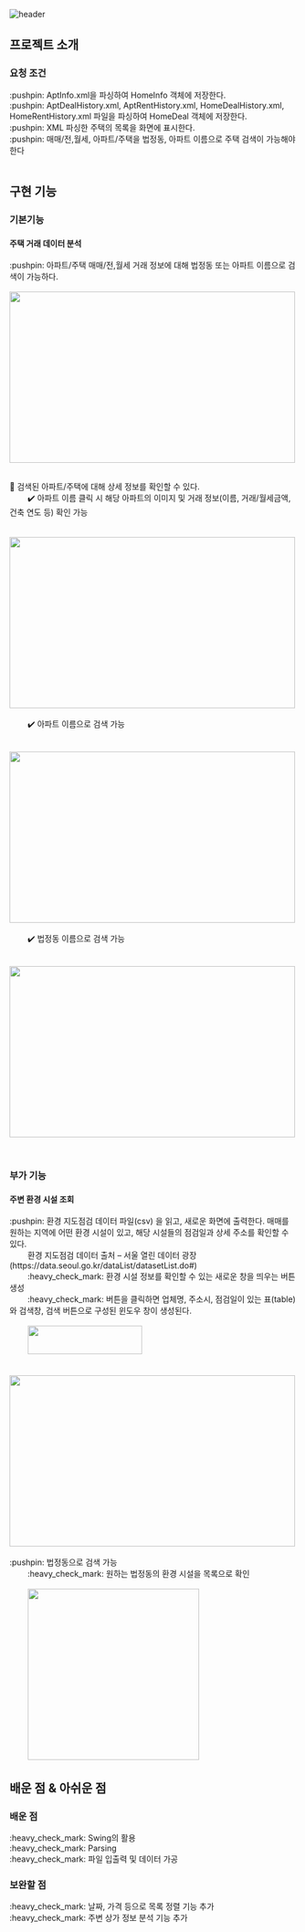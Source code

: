 ![header](https://capsule-render.vercel.app/api?type=shark&color=auto&height=300&section=header&text=WhereIsMyHome&fontSize=90)

<h2> 프로젝트 소개 </h2>
<h3> 요청 조건 </h3>
:pushpin: AptInfo.xml을 파싱하여 HomeInfo 객체에 저장한다. <br>
:pushpin: AptDealHistory.xml, AptRentHistory.xml, HomeDealHistory.xml, HomeRentHistory.xml 파일을 파싱하여 HomeDeal 객체에 저장한다. <br>
:pushpin: XML 파싱한 주택의 목록을 화면에 표시한다. <br>
:pushpin: 매매/전,월세, 아파트/주택을 법정동, 아파트 이름으로 주택 검색이 가능해야 한다
<br>
<br>


<h2> 구현 기능 </h2>

<h3> 기본기능 </h3>
<h4> 주택 거래 데이터 분석 </h4>
:pushpin: 아파트/주택 매매/전,월세 거래 정보에 대해 법정동 또는 아파트 이름으로 검색이 가능하다.
<br>
<br>
<img src="/uploads/6d4fc903515f3f2a24c7d6811d9b760f/main.PNG" width="500" height="300">
<br>
<br>

:pushpin: 검색된 아파트/주택에 대해 상세 정보를 확인할 수 있다.<br>
&nbsp; &nbsp; &nbsp; &nbsp; :heavy_check_mark: 아파트 이름 클릭 시 해당 아파트의 이미지 및 거래 정보(이름, 거래/월세금액, 건축 연도 등) 확인 가능
<br>
<br>
&nbsp; &nbsp; &nbsp; &nbsp; <img src="/uploads/7b5cded69a9bbf2ad2a61b2993403c06/apartment_image" width="500" height="300">
<br>
<br>
&nbsp; &nbsp; &nbsp; &nbsp; :heavy_check_mark: 아파트 이름으로 검색 가능
<br>
<br>
&nbsp; &nbsp; &nbsp; &nbsp; <img src="/uploads/547f19aa86a1f79be27f6d7d15584a70/apartment_search" width="500" height="300">
<br>
<br>
&nbsp; &nbsp; &nbsp; &nbsp; :heavy_check_mark: 법정동 이름으로 검색 가능
<br>
<br>
&nbsp; &nbsp; &nbsp; &nbsp; <img src="/uploads/ccaede255978259ee870c13ceb89a6cd/dong_search" width="500" height="300">

<br>
<h3> 부가 기능 </h3>
<h4> 주변 환경 시설 조회 </h4>
:pushpin: 환경 지도점검 데이터 파일(csv) 을 읽고, 새로운 화면에 출력한다. 매매를 원하는 지역에 어떤 환경 시설이 있고, 해당 시설들의 점검일과 상세 주소를 확인할 수 있다.<br>
&nbsp; &nbsp; &nbsp; &nbsp; 환경 지도점검 데이터 출처 – 서울 열린 데이터 광장 
(https://data.seoul.go.kr/dataList/datasetList.do#)<br>
&nbsp; &nbsp; &nbsp; &nbsp; :heavy_check_mark: 환경 시설 정보를 확인할 수 있는 새로운 창을 띄우는 버튼 생성 <br>
&nbsp; &nbsp; &nbsp; &nbsp; :heavy_check_mark: 버튼을 클릭하면 업체명, 주소시, 점검일이 있는 표(table)와 검색창, 검색 버튼으로 구성된 윈도우 창이 생성된다.
<br>
<br>
&nbsp; &nbsp; &nbsp; &nbsp; <img src="/uploads/e86082b3cfd0b11f0813c8c9954c0845/environment_btn" width="200" height="50">
<br>
<br>
&nbsp; &nbsp; &nbsp; &nbsp; <img src="/uploads/fbde3c8f4fb4497c762bf6248b99cb54/click" width="500" height="300">
<br>
<br>
:pushpin: 법정동으로 검색 가능<br>
&nbsp; &nbsp; &nbsp; &nbsp; :heavy_check_mark: 원하는 법정동의 환경 시설을 목록으로 확인
<br>
<br>
&nbsp; &nbsp; &nbsp; &nbsp; <img src="/uploads/8d5448e28b83df953136e9a0e119b5e5/environment_search" width="300" height="300">


<br>

<h2> 배운 점 & 아쉬운 점 </h2>

<p align="justify">
<h3> 배운 점 </h3>
:heavy_check_mark: Swing의 활용<br>
:heavy_check_mark: Parsing<br>
:heavy_check_mark: 파일 입출력 및 데이터 가공<br>

<h3> 보완할 점 </h3>
:heavy_check_mark: 날짜, 가격 등으로 목록 정렬 기능 추가<br>
:heavy_check_mark: 주변 상가 정보 분석 기능 추가<br>
</p>

<br>
